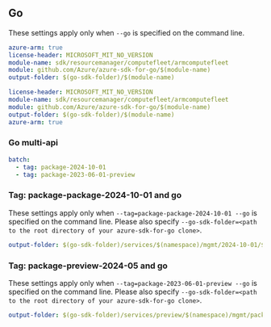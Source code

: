 ## Go

These settings apply only when `--go` is specified on the command line.

```yaml $(go) && $(track2)
azure-arm: true
license-header: MICROSOFT_MIT_NO_VERSION
module-name: sdk/resourcemanager/computefleet/armcomputefleet
module: github.com/Azure/azure-sdk-for-go/$(module-name)
output-folder: $(go-sdk-folder)/$(module-name)
```

``` yaml $(go) && $(track2)
license-header: MICROSOFT_MIT_NO_VERSION
module-name: sdk/resourcemanager/computefleet/armcomputefleet
module: github.com/Azure/azure-sdk-for-go/$(module-name)
output-folder: $(go-sdk-folder)/$(module-name)
azure-arm: true
```

### Go multi-api

``` yaml $(go) && $(multiapi)
batch:
  - tag: package-2024-10-01
  - tag: package-2023-06-01-preview
```

### Tag: package-package-2024-10-01 and go

These settings apply only when `--tag=package-package-2024-10-01 --go` is specified on the command line.
Please also specify `--go-sdk-folder=<path to the root directory of your azure-sdk-for-go clone>`.

``` yaml $(tag)=='package-2023-02-01' && $(go)
output-folder: $(go-sdk-folder)/services/$(namespace)/mgmt/2024-10-01/$(namespace)
```

### Tag: package-preview-2024-05 and go

These settings apply only when `--tag=package-2023-06-01-preview --go` is specified on the command line.
Please also specify `--go-sdk-folder=<path to the root directory of your azure-sdk-for-go clone>`.

``` yaml $(tag)=='package-preview-2024-05' && $(go)
output-folder: $(go-sdk-folder)/services/preview/$(namespace)/mgmt/package-preview-2024-05/$(namespace)
```
